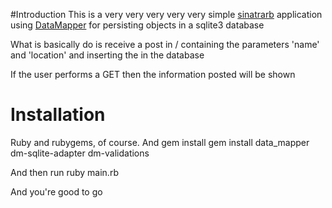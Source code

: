 #Introduction
This is a very very very very very simple [sinatrarb](http://www.sinatrarb.com) application using [DataMapper](http://www.datamapper.org) for persisting objects in a sqlite3 database

What is basically do is receive a post in / containing the parameters 'name' and
'location' and inserting the in the database

If the user performs a GET then the information posted will be shown

# Installation
Ruby and rubygems, of course. And
    gem install gem install data_mapper dm-sqlite-adapter dm-validations

And then run
    ruby main.rb

And you're good to go
